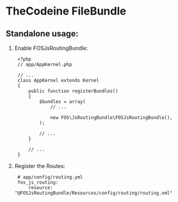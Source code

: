 # TheCodeine FileBundle

## Standalone usage:
1. Enable FOSJsRoutingBundle:

        <?php
        // app/AppKernel.php
        
        // ...
        class AppKernel extends Kernel
        {
            public function registerBundles()
            {
                $bundles = array(
                    // ...
        
                    new FOS\JsRoutingBundle\FOSJsRoutingBundle(),
                );
        
                // ...
            }
        
            // ...
        }
    
2. Register the Routes:

        # app/config/routing.yml
        fos_js_routing:
            resource: "@FOSJsRoutingBundle/Resources/config/routing/routing.xml"